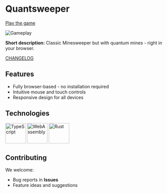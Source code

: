 # Quantsweeper

[Play the game](https://danilamint.github.io/quantsweeper/)

![Gameplay](./preview_res/gameplay.jpg)

**Short description:** Classic Minesweeper but with quantum mines - right in your browser.

[CHANGELOG](./changelog.md)

## Features
- Fully browser-based - no installation required
- Intuitive mouse and touch controls
- Responsive design for all devices

## Technologies
<p>
<a href="https://www.typescriptlang.org/"><img src="https://upload.wikimedia.org/wikipedia/commons/4/4c/Typescript_logo_2020.svg" alt="TypeScript" width="64"></a>
<a href="https://webassembly.org/"><img src="https://upload.wikimedia.org/wikipedia/commons/1/1f/WebAssembly_Logo.svg" alt="WebAssembly" width="64"></a>
<a href="https://www.rust-lang.org/"><img src="https://upload.wikimedia.org/wikipedia/commons/d/d5/Rust_programming_language_black_logo.svg" alt="Rust" width="64"></a>
</p>

## Contributing
We welcome:
- Bug reports in **Issues**
- Feature ideas and suggestions
